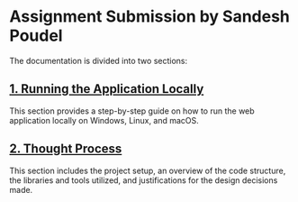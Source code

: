 # Assignment Submission by Sandesh Poudel

The documentation is divided into two sections:

## [1. Running the Application Locally](https://github.com/iisandeshpoudel/assignment-petition-platform/blob/main/Documentation/How%20to%20run%20locally.md) 
This section provides a step-by-step guide on how to run the web application locally on Windows, Linux, and macOS.

## [2. Thought Process](https://github.com/iisandeshpoudel/assignment-petition-platform/blob/main/Documentation/My%20Thought%20Process.md)
This section includes the project setup, an overview of the code structure, the libraries and tools utilized, and justifications for the design decisions made.